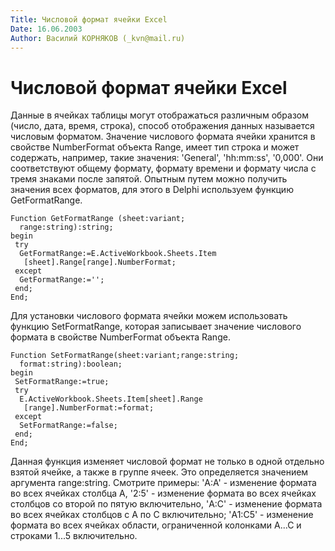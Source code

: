 ```yaml
---
Title: Числовой формат ячейки Excel
Date: 16.06.2003
Author: Василий КОРНЯКОВ (_kvn@mail.ru)
---
```



Числовой формат ячейки Excel
============================

Данные в ячейках таблицы могут отображаться различным образом (число,
дата, время, строка), способ отображения данных называется числовым
форматом. Значение числового формата ячейки хранится в свойстве
NumberFormat объекта Range, имеет тип строка и может содержать,
например, такие значения: \'General\', \'hh:mm:ss\', \'0,000\'. Они
соответствуют общему формату, формату времени и формату числа с тремя
знаками после запятой. Опытным путем можно получить значения всех
форматов, для этого в Delphi используем функцию GetFormatRange.

    Function GetFormatRange (sheet:variant;
      range:string):string;
    begin
     try
      GetFormatRange:=E.ActiveWorkbook.Sheets.Item
       [sheet].Range[range].NumberFormat;
     except
      GetFormatRange:='';
     end;
    End;


Для установки числового формата ячейки можем использовать функцию
SetFormatRange, которая записывает значение числового формата в свойстве
NumberFormat объекта Range.

    Function SetFormatRange(sheet:variant;range:string;
      format:string):boolean;
    begin
     SetFormatRange:=true;
     try
      E.ActiveWorkbook.Sheets.Item[sheet].Range
       [range].NumberFormat:=format;
     except
      SetFormatRange:=false;
     end;
    End;


Данная функция изменяет числовой формат не только в одной отдельно
взятой ячейке, а также в группе ячеек. Это определяется значением
аргумента range:string. Смотрите примеры: \'A:A\' - изменение формата во
всех ячейках столбца A, \'2:5\' - изменение формата во всех ячейках
столбцов со второй по пятую включительно, \'A:C\' - изменение формата во
всех ячейках столбцов с A по C включительно; \'A1:C5\' - изменение
формата во всех ячейках области, ограниченной колонками A...C и
строками 1...5 включительно.

